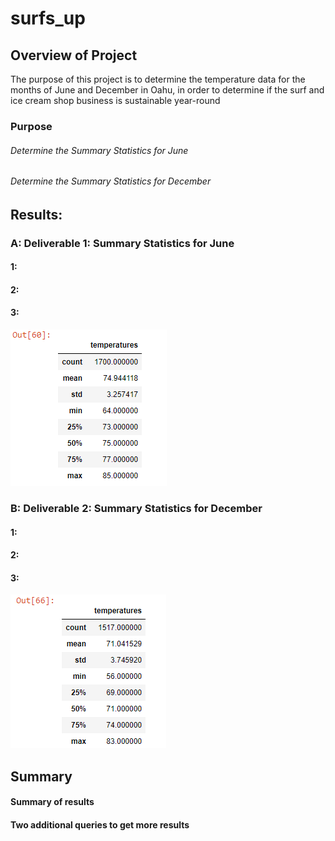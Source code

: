# surfs_up

## Overview of Project
The purpose of this project is to determine the temperature data for the months of June and December in Oahu, in order to determine if the surf and ice cream shop business is sustainable year-round

### Purpose
###### Determine the Summary Statistics for June
###### Determine the Summary Statistics for December

## Results: 
### A: Deliverable 1: Summary Statistics for June
#### 1: 
#### 2:
#### 3:

![alt text](https://github.com/vd1310/surfs_up/blob/main/June.PNG)

### B: Deliverable 2: Summary Statistics for December
#### 1: 
#### 2:
#### 3:

![alt text](https://github.com/vd1310/surfs_up/blob/main/December.PNG)


## Summary
#### Summary of results

#### Two additional queries to get more results


